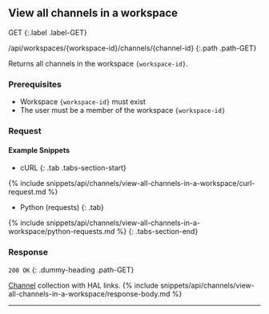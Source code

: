 ## View all channels in a workspace

GET
{:.label .label-GET}

/api/workspaces/{workspace-id}/channels/{channel-id}
{:.path .path-GET}

Returns all channels in the workspace `{workspace-id}`.

### Prerequisites
- Workspace `{workspace-id}` must exist
- The user must be a member of the workspace `{workspace-id}`

### Request
#### Example Snippets
- cURL
{: .tab .tabs-section-start}

{% include snippets/api/channels/view-all-channels-in-a-workspace/curl-request.md %}

- Python (requests)
{: .tab}

{% include snippets/api/channels/view-all-channels-in-a-workspace/python-requests.md %}
{: .tabs-section-end}

### Response
`200 OK`
{: .dummy-heading .path-GET}

[Channel](#channel) collection with HAL links.
{% include snippets/api/channels/view-all-channels-in-a-workspace/response-body.md %}

---
